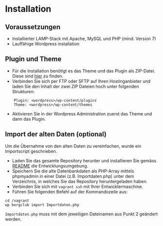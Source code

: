 # Installation

## Voraussetzungen

- Installierter LAMP-Stack mit Apache, MySQL und PHP (mind. Version 7) 
- Lauffähige Wordpress installation

## Plugin und Theme

- Für die Installation benötigt es das Theme und das Plugin als ZIP-Datei. Diese sind [hier](https://github.com/PSEBergclubBern/BergclubBern/releases) zu finden.
- Verbinden Sie sich per FTP oder SFTP auf Ihren Hostinganbieter und laden Sie den Inhalt der zwei ZIP Dateien hoch unter folgenden Strukturen:
```
    Plugin: <wordpress>/wp-content/plugins
    Theme: <wordpress>/wp-content/themes
```
- Aktivieren Sie in der Wordpress Administration zuerst das Theme und dann das Plugin.

## Import der alten Daten (optional)

Um die Übernahme von den alten Daten zu vereinfachen, wurde ein Importscript geschrieben. 

* Laden Sie das gesamte Repository herunter und installieren Sie gemäss [README](https://github.com/PSEBergclubBern/BergclubBern/blob/master/README.md) die Entwicklungsumgebung.
* Speichern Sie die alte Datenbankdaten als PHP-Array mittels phpmyadmin in einer Datei (z.B. Importdaten.php) unter dem Verzeichnis, in welches Sie das Repository heruntergeladen haben.
* Verbinden Sie sich mit `vagrant ssh` mit Ihrer Entwicklermaschine.
* Führen Sie folgenden Befehl auf der Kommandozeile aus:

```
cd /vagrant
wp bergclub import Importdaten.php 
```

`Importdaten.php` muss mit dem jeweiligen Dateinamen aus Punkt 2 geändert werden.

